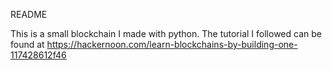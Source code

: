 README

This is a small blockchain I made with python.
The tutorial I followed can be found at https://hackernoon.com/learn-blockchains-by-building-one-117428612f46
